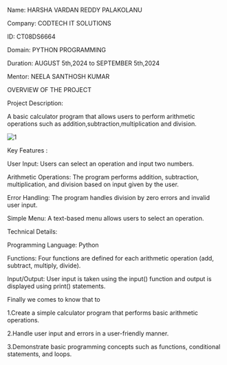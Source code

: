 Name: HARSHA VARDAN REDDY PALAKOLANU

Company: CODTECH IT SOLUTIONS

ID: CT08DS6664

Domain: PYTHON PROGRAMMING

Duration: AUGUST 5th,2024 to SEPTEMBER 5th,2024

Mentor: NEELA SANTHOSH KUMAR

OVERVIEW OF THE PROJECT

Project Description: 

A basic calculator program that allows users to perform arithmetic operations such as addition,subtraction,multiplication and division.

![1](https://github.com/user-attachments/assets/563c35c7-8198-4d33-9ccf-7454935be4a6)


Key Features :

User Input: Users can select an operation and input two numbers.
      
Arithmetic Operations: The program performs addition, subtraction, multiplication, and division based on input given  by the user.
      
Error Handling: The program handles division by zero errors and invalid user input.

 Simple Menu: A text-based menu allows users to select an operation.
	  
Technical Details:

Programming Language: Python

Functions: Four functions are defined for each arithmetic operation (add, subtract, multiply, divide).

Input/Output: User input is taken using the input() function and output is displayed using print() statements.

Finally we comes to know that to

  1.Create a simple calculator program that performs basic arithmetic operations.
  
  2.Handle user input and errors in a user-friendly manner.
  
  3.Demonstrate basic programming concepts such as functions, conditional statements, and loops.
